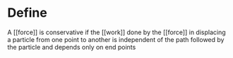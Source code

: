 # Define
A [[force]] is conservative if the [[work]] done by the [[force]] in displacing a particle from one point to another is independent of the path followed by the particle and depends only on end points